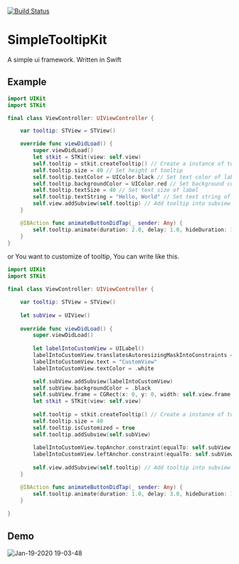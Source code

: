 [![Build Status](https://travis-ci.org/yukiyuki0/SimpleTooltipKit.svg?branch=master)](https://travis-ci.org/yukiyuki0/SimpleTooltipKit)
# SimpleTooltipKit
A simple ui framework. Written in Swift

## Example
```swift
import UIKit
import STKit

final class ViewController: UIViewController {

    var tooltip: STView = STView()

    override func viewDidLoad() {
        super.viewDidLoad()
        let stkit = STKit(view: self.view)
        self.tooltip = stkit.createTooltip() // Create a instance of tooltip
        self.tooltip.size = 40 // Set height of tooltip
        self.tooltip.textColor = UIColor.black // Set text color of label
        self.tooltip.backgroundColor = UIColor.red // Set background color of tooltip
        self.tooltip.textSize = 40 // Set text size of label
        self.tooltip.textString = "Hello, World" // Set text string of label
        self.view.addSubview(self.tooltip) // Add tooltip into subview
    }

    @IBAction func animateButtonDidTap(_ sender: Any) {
        self.tooltip.animate(duration: 2.0, delay: 1.0, hideDuration: 1.0)
    }
}
```

or You want to customize of tooltip, You can write like this.

```swift
import UIKit
import STKit

final class ViewController: UIViewController {

    var tooltip: STView = STView()
    
    let subView = UIView()
    
    override func viewDidLoad() {
        super.viewDidLoad()
        
        let labelIntoCustomView = UILabel()
        labelIntoCustomView.translatesAutoresizingMaskIntoConstraints = false
        labelIntoCustomView.text = "CustomView"
        labelIntoCustomView.textColor = .white

        self.subView.addSubview(labelIntoCustomView)
        self.subView.backgroundColor = .black
        self.subView.frame = CGRect(x: 0, y: 0, width: self.view.frame.maxX, height: 40)
        let stkit = STKit(view: self.view)
        
        self.tooltip = stkit.createTooltip() // Create a instance of tooltip
        self.tooltip.size = 40
        self.tooltip.isCustomized = true
        self.tooltip.addSubview(self.subView)
        
        labelIntoCustomView.topAnchor.constraint(equalTo: self.subView.topAnchor, constant: 8.0).isActive = true
        labelIntoCustomView.leftAnchor.constraint(equalTo: self.subView.leftAnchor, constant: 8.0).isActive = true
        
        self.view.addSubview(self.tooltip) // Add tooltip into subview
    }

    @IBAction func animateButtonDidTap(_ sender: Any) {
        self.tooltip.animate(duration: 1.0, delay: 3.0, hideDuration: 1.0)
    }
    
}
```

## Demo
![Jan-19-2020 19-03-48](https://user-images.githubusercontent.com/11539551/72679090-2fb1d600-3aef-11ea-839a-b16695240a70.gif)
